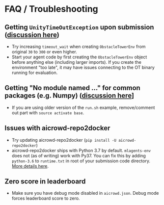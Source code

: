 # FAQ / Troubleshooting

## Getting `UnityTimeOutException` upon submission ([discussion here](https://discourse.aicrowd.com/t/unitytimeoutexception-in-evaluation/1035))

* Try increasing `timeout_wait` when creating `ObstacleTowerEnv` from original `30` to `300` or even higher.
* Start your agent code by first creating the `ObstacleTowerEnv` object before anything else (including larger imports).
    If you create the environment "too late", it may have issues connecting to the OT binary running for evaluation.

## Getting "No module named ..." for common packages (e.g. Numpy) ([discussion here](https://discourse.aicrowd.com/t/solved-no-module-named-numpy-or-similar/1238)]

* If you are using older version of the `run.sh` example, remove/comment out part with `source activate base`. 

## Issues with aicrowd-repo2docker

* Try updating aicrowd-repo2docker (`pip install -U aicrowd-repo2docker`)
* aicrowd-repo2docker ships with Python 3.7 by default. `mlagents-env` does not (as of writing) work with Py37.
  You can fix this by adding `python-3.6` to `runtime.txt` in root of your submission code directory.
  [More details here](https://discourse.aicrowd.com/t/announcement-aicrowd-repo2docker-base-image-update/1195).

## Zero score in leaderboard

* Make sure you have debug mode disabled in `aicrowd.json`. Debug mode forces leaderboard score to zero.

